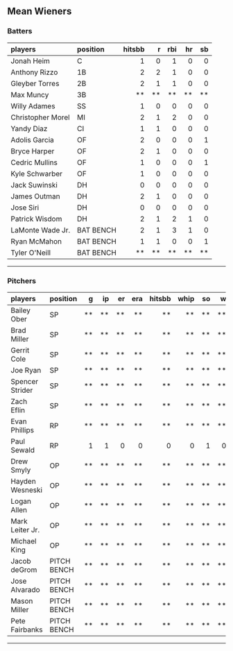 ## Mean Wieners

### Batters

 
|players           |position  | hitsbb|  r| rbi| hr| sb| 
|:-----------------|:---------|------:|--:|---:|--:|--:| 
|Jonah Heim        |C         |      1|  0|   1|  0|  0| 
|Anthony Rizzo     |1B        |      2|  2|   1|  0|  0| 
|Gleyber Torres    |2B        |      2|  1|   1|  0|  0| 
|Max Muncy         |3B        |     **| **|  **| **| **| 
|Willy Adames      |SS        |      1|  0|   0|  0|  0| 
|Christopher Morel |MI        |      2|  1|   2|  0|  0| 
|Yandy Diaz        |CI        |      1|  1|   0|  0|  0| 
|Adolis Garcia     |OF        |      2|  0|   0|  0|  1| 
|Bryce Harper      |OF        |      2|  1|   0|  0|  0| 
|Cedric Mullins    |OF        |      1|  0|   0|  0|  1| 
|Kyle Schwarber    |OF        |      1|  0|   0|  0|  0| 
|Jack Suwinski     |DH        |      0|  0|   0|  0|  0| 
|James Outman      |DH        |      2|  1|   0|  0|  0| 
|Jose Siri         |DH        |      0|  0|   0|  0|  0| 
|Patrick Wisdom    |DH        |      2|  1|   2|  1|  0| 
|LaMonte Wade Jr.  |BAT BENCH |      2|  1|   3|  1|  0| 
|Ryan McMahon      |BAT BENCH |      1|  1|   0|  0|  1| 
|Tyler O'Neill     |BAT BENCH |     **| **|  **| **| **| 


* * *

### Pitchers

 
|players         |position    |  g| ip| er| era| hitsbb| whip| so|  w| sv| 
|:---------------|:-----------|--:|--:|--:|---:|------:|----:|--:|--:|--:| 
|Bailey Ober     |SP          | **| **| **|  **|     **|   **| **| **| **| 
|Brad Miller     |SP          | **| **| **|  **|     **|   **| **| **| **| 
|Gerrit Cole     |SP          | **| **| **|  **|     **|   **| **| **| **| 
|Joe Ryan        |SP          | **| **| **|  **|     **|   **| **| **| **| 
|Spencer Strider |SP          | **| **| **|  **|     **|   **| **| **| **| 
|Zach Eflin      |SP          | **| **| **|  **|     **|   **| **| **| **| 
|Evan Phillips   |RP          | **| **| **|  **|     **|   **| **| **| **| 
|Paul Sewald     |RP          |  1|  1|  0|   0|      0|    0|  1|  0|  0| 
|Drew Smyly      |OP          | **| **| **|  **|     **|   **| **| **| **| 
|Hayden Wesneski |OP          | **| **| **|  **|     **|   **| **| **| **| 
|Logan Allen     |OP          | **| **| **|  **|     **|   **| **| **| **| 
|Mark Leiter Jr. |OP          | **| **| **|  **|     **|   **| **| **| **| 
|Michael King    |OP          | **| **| **|  **|     **|   **| **| **| **| 
|Jacob deGrom    |PITCH BENCH | **| **| **|  **|     **|   **| **| **| **| 
|Jose Alvarado   |PITCH BENCH | **| **| **|  **|     **|   **| **| **| **| 
|Mason Miller    |PITCH BENCH | **| **| **|  **|     **|   **| **| **| **| 
|Pete Fairbanks  |PITCH BENCH | **| **| **|  **|     **|   **| **| **| **| 


* * *


